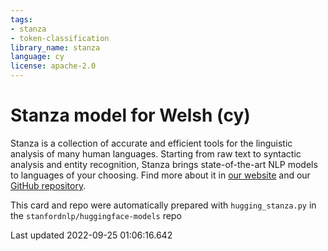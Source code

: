 ```yaml
---
tags:
- stanza
- token-classification
library_name: stanza
language: cy
license: apache-2.0
---
```

# Stanza model for Welsh (cy)
Stanza is a collection of accurate and efficient tools for the linguistic analysis of many human languages. Starting from raw text to syntactic analysis and entity recognition, Stanza brings state-of-the-art NLP models to languages of your choosing.
Find more about it in [our website](https://stanfordnlp.github.io/stanza) and our [GitHub repository](https://github.com/stanfordnlp/stanza).

This card and repo were automatically prepared with `hugging_stanza.py` in the `stanfordnlp/huggingface-models` repo

Last updated 2022-09-25 01:06:16.642
